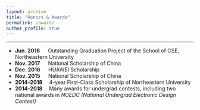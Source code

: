 ```yaml
---
layout: archive
title: "Honors & Awards"
permalink: /award/
author_profile: true
---
```



------

* **Jun. 2018** &emsp; Outstanding Graduation Project of the School of CSE, Northeastern University
* **Nov. 2017** &emsp; National Scholarship of China
* **Dec. 2016** &emsp; HUAWEI Scholarship
* **Nov. 2015** &emsp; National Scholarship of China
* **2014-2018**&emsp; 4-year First-Class Scholarship of Northeastern University
* **2014-2018**&emsp; Many awards for undergrad contests, including two national awards in _NUEDC (National Undergrad Electronic Design Contest)_